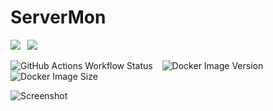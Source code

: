 # ServerMon

![](https://img.shields.io/badge/PHP-shell__exec-lightgrey?style=for-the-badge&logo=php)&ensp;
![](https://img.shields.io/website?label=servermon.lzc.app&style=for-the-badge&url=https%3A%2F%2Fservermon.lzc.app%2F)

![GitHub Actions Workflow Status](https://img.shields.io/github/actions/workflow/status/lzcapp/ServerMon/main.yml?style=for-the-badge)
&ensp; ![Docker Image Version](https://img.shields.io/docker/v/seeleo/servermon?style=for-the-badge)
&ensp;
![Docker Image Size](https://img.shields.io/docker/image-size/seeleo/servermon?style=for-the-badge)

![Screenshot](https://user-images.githubusercontent.com/12462465/154803703-2f41f8d5-c72d-40fa-85d3-c39cd79a300a.png)
